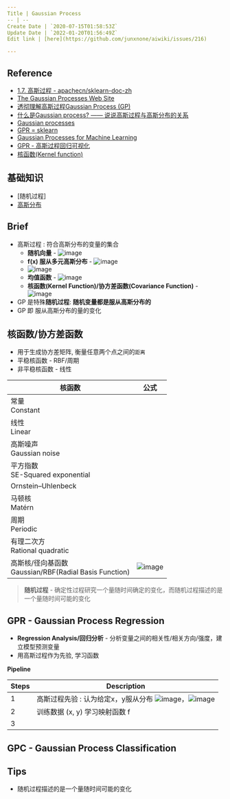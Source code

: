 ```yaml
---
Title | Gaussian Process
-- | --
Create Date | `2020-07-15T01:58:53Z`
Update Date | `2022-01-20T01:56:49Z`
Edit link | [here](https://github.com/junxnone/aiwiki/issues/216)

---
```

## Reference
- [1.7. 高斯过程 - apachecn/sklearn-doc-zh](https://github.com/apachecn/sklearn-doc-zh/blob/master/docs/master/8.md)
- [The Gaussian Processes Web Site](http://www.gaussianprocess.org/)
- [透彻理解高斯过程Gaussian Process (GP)](https://blog.csdn.net/paulfeng20171114/article/details/80276061)
- [什么是Gaussian process? —— 说说高斯过程与高斯分布的关系](https://zhuanlan.zhihu.com/p/27555501)
- [Gaussian processes](http://krasserm.github.io/2018/03/19/gaussian-processes/)
- [GPR = sklearn](https://scikit-learn.org/stable/modules/generated/sklearn.gaussian_process.GaussianProcessRegressor.html)
- [Gaussian Processes for Machine Learning](http://www.gaussianprocess.org/gpml/chapters/RW.pdf)
- [GPR - 高斯过程回归可视化](https://www.jgoertler.com/visual-exploration-gaussian-processes/)
- [核函数(Kernel function)](https://blog.csdn.net/mengjizhiyou/article/details/103437423)

## 基础知识
- [随机过程]
- [高斯分布](/Gaussian_distribution)

## Brief

- 高斯过程 : 符合高斯分布的变量的集合
  - **随机向量** - ![image](https://user-images.githubusercontent.com/2216970/112097809-a3f87580-8bdb-11eb-8027-737c1f741326.png) 
  - **f(x) 服从多元高斯分布** - ![image](https://user-images.githubusercontent.com/2216970/112097815-a6f36600-8bdb-11eb-9970-5617cac009bf.png) 
  - ![image](https://user-images.githubusercontent.com/2216970/112098044-110c0b00-8bdc-11eb-98fd-9b1203346718.png)
  - **均值函数** - ![image](https://user-images.githubusercontent.com/2216970/112098277-7b24b000-8bdc-11eb-91cd-837ab09596d2.png)
  - **核函数(Kernel Function)/协方差函数(Covariance Function)** - ![image](https://user-images.githubusercontent.com/2216970/112098296-811a9100-8bdc-11eb-9693-c424bfb97334.png)
- GP 是特殊**随机过程**: **随机变量都是服从高斯分布的**
- GP 即 服从高斯分布的量的变化



## 核函数/协方差函数
- 用于生成协方差矩阵, 衡量任意两个点之间的`距离`
- 平稳核函数 - RBF/周期
- 非平稳核函数 - 线性


核函数 | 公式
-- | --
常量<br>Constant|
线性<br>Linear |
高斯噪声<br>Gaussian noise |
平方指数<br>SE-Squared exponential |
Ornstein–Uhlenbeck |
马顿核<br>Matérn |
周期<br>Periodic |
有理二次方<br>Rational quadratic |
高斯核/径向基函数<br>Gaussian/RBF(Radial Basis Function) | ![image](https://user-images.githubusercontent.com/2216970/111963381-6a1d6580-8b2e-11eb-8021-d5c1feab60ac.png)


> **随机过程** - 确定性过程研究一个量随时间确定的变化，而随机过程描述的是一个量随时间可能的变化

## GPR - Gaussian Process Regression
- **Regression Analysis/回归分析** - 分析变量之间的相关性/相关方向/强度，建立模型预测变量
- 用高斯过程作为先验, 学习函数

**Pipeline**

Steps | Description
-- | --
1 | 高斯过程先验 : 认为给定x，y服从分布 ![image](https://user-images.githubusercontent.com/2216970/112116606-6a346880-8bf5-11eb-8389-3e254eeb01d3.png)，![image](https://user-images.githubusercontent.com/2216970/112116626-6e608600-8bf5-11eb-86cd-4567549e0c77.png)
2 | 训练数据 (x, y) 学习映射函数 f
3 | 

## GPC - Gaussian Process Classification
## Tips
- 随机过程描述的是一个量随时间可能的变化
